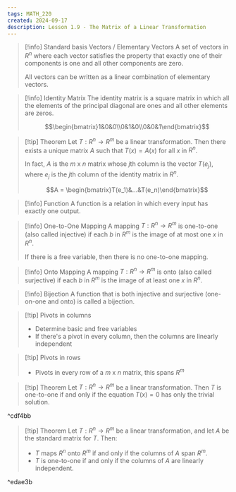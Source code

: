 ```yaml
---
tags: MATH_220
created: 2024-09-17
description: Lesson 1.9 - The Matrix of a Linear Transformation
---
```


> [!info] Standard basis Vectors / Elementary Vectors
> A set of vectors in $R^n$ where each vector satisfies the property that exactly one of their components is one and all other components are zero.
> 
> All vectors can be written as a linear combination of elementary vectors.

> [!info] Identity Matrix
> The identity matrix is a square matrix in which all the elements of the principal diagonal are ones and all other elements are zeros.
> 
> $$\begin{bmatrix}1&0&0\\0&1&0\\0&0&1\end{bmatrix}$$

> [!tip] Theorem
> Let $T : R^n \rightarrow R^m$ be a linear transformation. Then there exists a unique matrix $A$ such that $T(x) = A(x)$ for all $x$ in $R^n$.
> 
> In fact, $A$ is the $m$ x $n$ matrix whose $j$th column is the vector $T(e_j)$, where $e_j$ is the $j$th column of the identity matrix in $R^n$.
> 
> $$A = \begin{bmatrix}T(e_1)&...&T(e_n)\end{bmatrix}$$

> [!info] Function
> A function is a relation in which every input has exactly one output.

> [!info] One-to-One Mapping
> A mapping $T : R^n \rightarrow R^m$ is one-to-one (also called injective) if each $b$ in $R^m$ is the image of at most one $x$ in $R^n$.
> 
> If there is a free variable, then there is no one-to-one mapping.

> [!info] Onto Mapping
> A mapping $T : R^n \rightarrow R^m$ is onto (also called surjective) if each $b$ in $R^m$ is the image of at least one $x$ in $R^n$.

> [!info] Bijection
> A function that is both injective and surjective (one-on-one and onto) is called a bijection.

> [!tip] Pivots in columns
> - Determine basic and free variables
> - If there's a pivot in every column, then the columns are linearly independent

> [!tip] Pivots in rows
> - Pivots in every row of a $m$ x $n$ matrix, this spans $R^m$

> [!tip] Theorem
> Let $T : R^n \rightarrow R^m$ be a linear transformation. Then $T$ is one-to-one if and only if the equation $T(x) = 0$ has only the trivial solution.

^cdf4bb

> [!tip] Theorem
> Let $T : R^n \rightarrow R^m$ be a linear transformation, and let $A$ be the standard matrix for $T$. Then:
> - $T$ maps $R^n$ onto $R^m$ if and only if the columns of $A$ span $R^m$.
> - $T$ is one-to-one if and only if the columns of $A$ are linearly independent.

^edae3b
